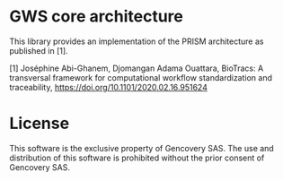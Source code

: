 # GWS core architecture 

This library provides an implementation of the PRISM architecture as published in [1].

[1] Joséphine Abi-Ghanem, Djomangan Adama Ouattara, BioTracs: A transversal framework for computational workflow standardization and traceability, https://doi.org/10.1101/2020.02.16.951624

# License

This software is the exclusive property of Gencovery SAS. 
The use and distribution of this software is prohibited without the prior consent of Gencovery SAS.